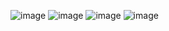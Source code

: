 ![image](https://github.com/Aadarsh-Raj/freecodeCamp-js/assets/74525154/e8eac267-b9d1-488f-a27f-d5fe009d19c6)
![image](https://github.com/Aadarsh-Raj/freecodeCamp-js/assets/74525154/d3ca5b6f-c037-4596-a383-b8ed2360956f)
![image](https://github.com/Aadarsh-Raj/freecodeCamp-js/assets/74525154/d84cadd1-c223-47e2-ba19-bb5c7e812d30)
![image](https://github.com/Aadarsh-Raj/freecodeCamp-js/assets/74525154/54567577-938d-46aa-999b-9d2d67098c15)

